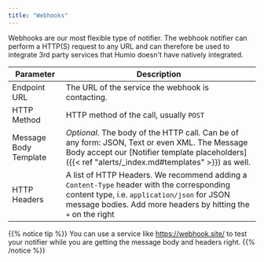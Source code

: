 ```yaml
---
title: "Webhooks"
---
```


Webhooks are our most flexible type of notifier. The webhook notifier can perform a HTTP(S) request to any URL
and can therefore be used to integrate 3rd party services that Humio doesn't have natively integrated.


| Parameter            | Description            |
|-----------------------|-----------------------|
| Endpoint URL          | The URL of the service the webhook is contacting. |
| HTTP Method           | HTTP method of the call, usually `POST` |
| Message Body Template | _Optional_. The body of the HTTP call. Can be of any form: JSON, Text or even XML. The Message Body accept our [Notifier template placeholders]({{< ref "alerts/_index.md#templates" >}}) as well.                      |
| HTTP Headers          | A list of HTTP Headers. We recommend adding a `Content-Type` header with the corresponding content type, i.e. `application/json` for JSON message bodies. Add more headers by hitting the `+` on the right |

{{% notice tip %}}
You can use a service like https://webhook.site/ to test your notifier while you are getting the message body and headers right.
{{% /notice %}}
